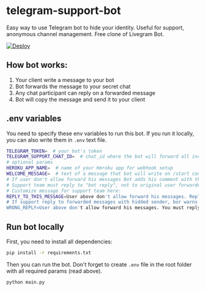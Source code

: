# telegram-support-bot
Easy way to use Telegram bot to hide your identity. Useful for support, anonymous channel management. Free clone of Livegram Bot. 

[![Deploy](https://www.herokucdn.com/deploy/button.svg)](https://heroku.com/deploy?template=https://github.com/ohld/telegram-support-bot)

## How bot works:

1. Your client write a message to your bot
2. Bot forwards the message to your secret chat
3. Any chat participant can reply on a forwarded message
4. Bot will copy the message and send it to your client
## .env variables
You need to specify these env variables to run this bot. If you run it locally, you can also write them in `.env` text file.
``` bash
TELEGRAM_TOKEN=  # your bot's token
TELEGRAM_SUPPORT_CHAT_ID=  # chat_id where the bot will forward all incoming messages
# optional params
HEROKU_APP_NAME=  # name of your Heroku app for webhook setup
WELCOME_MESSAGE=  # text of a message that bot will write on /start command
# If user don't allow forward his messages Bot adds his comment with thue user_id to reply
# Support team must reply to "bot reply", not to original user forwarded message
# Customize message for support team here:
REPLY_TO_THIS_MESSAGE=User above don't allow forward his messages. Reply to this message.
# If support reply to forwarded messages with hidded sender, bor warns with next error:
WRONG_REPLY=User above don't allow forward his messages. You must reply to bot reply under user forwarded message.
```
## Run bot locally
First, you need to install all dependencies:
```bash
pip install -r requirements.txt
```
Then you can run the bot. Don't forget to create `.env` file in the root folder with all required params (read above).
``` bash
python main.py
```

